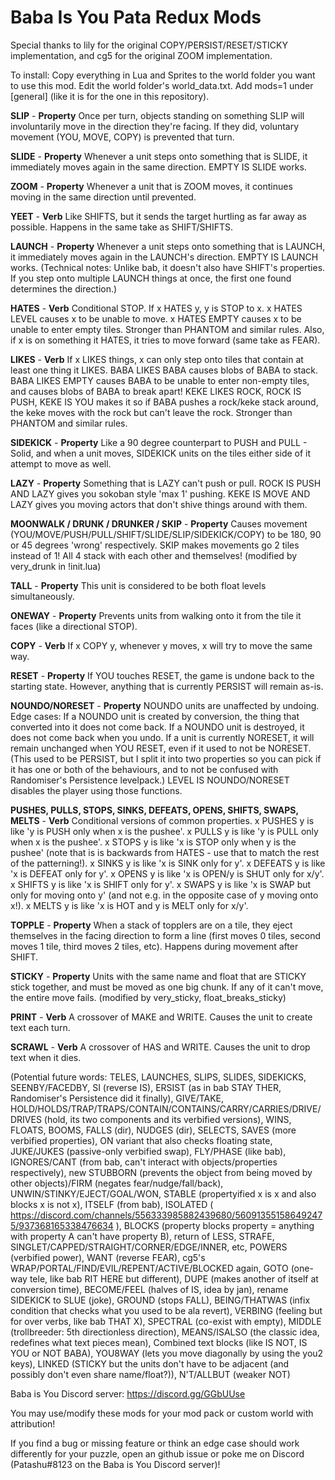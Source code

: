 # Baba Is You Pata Redux Mods

Special thanks to lily for the original COPY/PERSIST/RESET/STICKY implementation, and cg5 for the original ZOOM implementation.

To install: Copy everything in Lua and Sprites to the world folder you want to use this mod. Edit the world folder's world_data.txt. Add mods=1 under [general] (like it is for the one in this repository).

**SLIP** - __Property__ Once per turn, objects standing on something SLIP will involuntarily move in the direction they're facing. If they did, voluntary movement (YOU, MOVE, COPY) is prevented that turn.

**SLIDE** - __Property__ Whenever a unit steps onto something that is SLIDE, it immediately moves again in the same direction. EMPTY IS SLIDE works.

**ZOOM** - __Property__ Whenever a unit that is ZOOM moves, it continues moving in the same direction until prevented.

**YEET** - __Verb__ Like SHIFTS, but it sends the target hurtling as far away as possible. Happens in the same take as SHIFT/SHIFTS.

**LAUNCH** - __Property__ Whenever a unit steps onto something that is LAUNCH, it immediately moves again in the LAUNCH's direction. EMPTY IS LAUNCH works. (Technical notes: Unlike bab, it doesn't also have SHIFT's properties. If you step onto multiple LAUNCH things at once, the first one found determines the direction.)

**HATES** - __Verb__ Conditional STOP. If x HATES y, y is STOP to x. x HATES LEVEL causes x to be unable to move. x HATES EMPTY causes x to be unable to enter empty tiles. Stronger than PHANTOM and similar rules. Also, if x is on something it HATES, it tries to move forward (same take as FEAR).

**LIKES** - __Verb__ If x LIKES things, x can only step onto tiles that contain at least one thing it LIKES. BABA LIKES BABA causes blobs of BABA to stack. BABA LIKES EMPTY causes BABA to be unable to enter non-empty tiles, and causes blobs of BABA to break apart! KEKE LIKES ROCK, ROCK IS PUSH, KEKE IS YOU makes it so if BABA pushes a rock/keke stack around, the keke moves with the rock but can't leave the rock. Stronger than PHANTOM and similar rules.

**SIDEKICK** - __Property__ Like a 90 degree counterpart to PUSH and PULL - Solid, and when a unit moves, SIDEKICK units on the tiles either side of it attempt to move as well.

**LAZY** - __Property__ Something that is LAZY can't push or pull. ROCK IS PUSH AND LAZY gives you sokoban style 'max 1' pushing. KEKE IS MOVE AND LAZY gives you moving actors that don't shive things around with them.

**MOONWALK / DRUNK / DRUNKER / SKIP** - __Property__ Causes movement (YOU/MOVE/PUSH/PULL/SHIFT/SLIDE/SLIP/SIDEKICK/COPY) to be 180, 90 or 45 degrees 'wrong' respectively. SKIP makes movements go 2 tiles instead of 1! All 4 stack with each other and themselves! (modified by very_drunk in !init.lua)

**TALL** - __Property__ This unit is considered to be both float levels simultaneously.

**ONEWAY** - __Property__ Prevents units from walking onto it from the tile it faces (like a directional STOP).

**COPY** - __Verb__ If x COPY y, whenever y moves, x will try to move the same way.

**RESET** - __Property__ If YOU touches RESET, the game is undone back to the starting state. However, anything that is currently PERSIST will remain as-is.

**NOUNDO/NORESET** - __Property__ NOUNDO units are unaffected by undoing. Edge cases: If a NOUNDO unit is created by conversion, the thing that converted into it does not come back. If a NOUNDO unit is destroyed, it does not come back when you undo. If a unit is currently NORESET, it will remain unchanged when YOU RESET, even if it used to not be NORESET. (This used to be PERSIST, but I split it into two properties so you can pick if it has one or both of the behaviours, and to not be confused with Randomiser's Persistence levelpack.) LEVEL IS NOUNDO/NORESET disables the player using those functions.

**PUSHES, PULLS, STOPS, SINKS, DEFEATS, OPENS, SHIFTS, SWAPS, MELTS** - __Verb__ Conditional versions of common properties. x PUSHES y is like 'y is PUSH only when x is the pushee'. x PULLS y is like 'y is PULL only when x is the pushee'. x STOPS y is like 'x is STOP only when y is the pushee' (note that is is backwards from HATES - use that to match the rest of the patterning!). x SINKS y is like 'x is SINK only for y'. x DEFEATS y is like 'x is DEFEAT only for y'. x OPENS y is like 'x is OPEN/y is SHUT only for x/y'. x SHIFTS y is like 'x is SHIFT only for y'. x SWAPS y is like 'x is SWAP but only for moving onto y' (and not e.g. in the opposite case of y moving onto x!). x MELTS y is like 'x is HOT and y is MELT only for x/y'.

**TOPPLE** - __Property__ When a stack of topplers are on a tile, they eject themselves in the facing direction to form a line (first moves 0 tiles, second moves 1 tile, third moves 2 tiles, etc). Happens during movement after SHIFT.

**STICKY** - __Property__ Units with the same name and float that are STICKY stick together, and must be moved as one big chunk. If any of it can't move, the entire move fails. (modified by very_sticky, float_breaks_sticky)

**PRINT** - __Verb__ A crossover of MAKE and WRITE. Causes the unit to create text each turn.

**SCRAWL** - __Verb__ A crossover of HAS and WRITE. Causes the unit to drop text when it dies.

(Potential future words: TELES, LAUNCHES, SLIPS, SLIDES, SIDEKICKS, SEENBY/FACEDBY, SI (reverse IS), ERSIST (as in bab STAY THER, Randomiser's Persistence did it finally), GIVE/TAKE, HOLD/HOLDS/TRAP/TRAPS/CONTAIN/CONTAINS/CARRY/CARRIES/DRIVE/DRIVES (hold, its two components and its verbified versions), WINS, FLOATS, BOOMS, FALLS (dir), NUDGES (dir), SELECTS, SAVES (more verbified properties), ON variant that also checks floating state, JUKE/JUKES (passive-only verbified swap), FLY/PHASE (like bab), IGNORES/CANT (from bab, can't interact with objects/properties respectively), new STUBBORN (prevents the object from being moved by other objects)/FIRM (negates fear/nudge/fall/back), UNWIN/STINKY/EJECT/GOAL/WON, STABLE (propertyified x is x and also blocks x is not x), ITSELF (from bab), ISOLATED ( https://discord.com/channels/556333985882439680/560913551586492475/937368165338476634 ), BLOCKS (property blocks property = anything with property A can't have property B), return of LESS, STRAFE, SINGLET/CAPPED/STRAIGHT/CORNER/EDGE/INNER, etc, POWERS (verbified power), WANT (reverse FEAR), cg5's WRAP/PORTAL/FIND/EVIL/REPENT/ACTIVE/BLOCKED again, GOTO (one-way tele, like bab RIT HERE but different), DUPE (makes another of itself at conversion time), BECOME/FEEL (halves of IS, idea by jan), rename SIDEKICK to SLUE (joke), GROUND (stops FALL), BEING/THATWAS (infix condition that checks what you used to be ala revert), VERBING (feeling but for over verbs, like bab THAT X), SPECTRAL (co-exist with empty), MIDDLE (trollbreeder: 5th directionless direction), MEANS/ISALSO (the classic idea, redefines what text pieces mean), Combined text blocks (like IS NOT, IS YOU or NOT BABA), YOU8WAY (lets you move diagonally by using the you2 keys), LINKED (STICKY but the units don't have to be adjacent (and possibly don't even share name/float?)), N'T/ALLBUT (weaker NOT)

Baba is You Discord server: https://discord.gg/GGbUUse

You may use/modify these mods for your mod pack or custom world with attribution!

If you find a bug or missing feature or think an edge case should work differently for your puzzle, open an github issue or poke me on Discord (Patashu#8123 on the Baba is You Discord server)!
